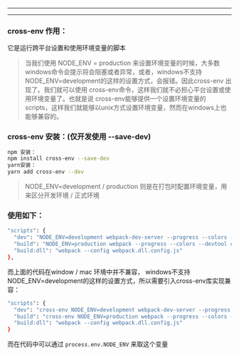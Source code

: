 ***
***

### cross-env 作用：
它是运行跨平台设置和使用环境变量的脚本

> 当我们使用 NODE_ENV = production
来设置环境变量的时候，大多数windows命令会提示将会阻塞或者异常，或者，windows不支持NODE_ENV=development的这样的设置方式，会报错。因此cross-env 出现了。我们就可以使用 cross-env命令，这样我们就不必担心平台设置或使用环境变量了。也就是说 cross-env能够提供一个设置环境变量的scripts，这样我们就能够以unix方式设置环境变量，然而在windows上也能够兼容的。

### cross-env 安装：(仅开发使用 --save-dev)

```bash
npm 安装：
npm install cross-env --save-dev
yarn安装：
yarn add cross-env --dev
```
> NODE_ENV=development / production 则是在打包时配置环境变量，用来区分开发环境 / 正式环境

### 使用如下：
```bash
"scripts": {
  "dev": "NODE_ENV=development webpack-dev-server --progress --colors --devtool cheap-module-eval-source-map --hot --inline",
  "build": "NODE_ENV=production webpack --progress --colors --devtool cheap-module-source-map",
  "build:dll": "webpack --config webpack.dll.config.js"
},
```

而上面的代码在window / mac 环境中并不兼容， windows不支持NODE_ENV=development的这样的设置方式，所以需要引入cross-env库实现兼容：
```bash
"scripts": {
  "dev": "cross-env NODE_ENV=development webpack-dev-server --progress --colors --devtool cheap-module-eval-source-map --hot --inline",
  "build": "cross-env NODE_ENV=production webpack --progress --colors --devtool cheap-module-source-map",
  "build:dll": "webpack --config webpack.dll.config.js"
}
```

而在代码中可以通过 ``process.env.NODE_ENV`` 来取这个变量